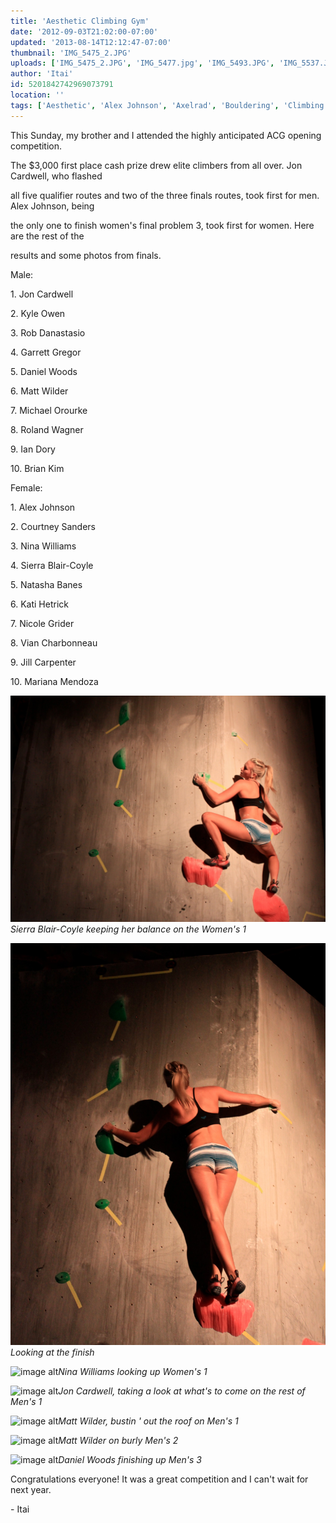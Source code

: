```yaml
---
title: 'Aesthetic Climbing Gym'
date: '2012-09-03T21:02:00-07:00'
updated: '2013-08-14T12:12:47-07:00'
thumbnail: 'IMG_5475_2.JPG'
uploads: ['IMG_5475_2.JPG', 'IMG_5477.jpg', 'IMG_5493.JPG', 'IMG_5537.JPG', 'IMG_5517.JPG', 'IMG_5533.JPG', 'IMG_5512.jpg']
author: 'Itai'
id: 5201842742969073791
location: ''
tags: ['Aesthetic', 'Alex Johnson', 'Axelrad', 'Bouldering', 'Climbing', 'Competition', 'Daniel Woods', 'hot', 'Matt Wilder', 'Nina Williams', 'Sierra Blair Coyle']
---
```


This Sunday, my brother and I attended the highly anticipated ACG opening competition.

The $3,000 first place cash prize drew elite climbers from all over. Jon Cardwell, who flashed

all five qualifier routes and two of the three finals routes, took first for men. Alex Johnson, being

the only one to finish women's final problem 3, took first for women. Here are the rest of the

results and some photos from finals.

Male:

1\. Jon Cardwell

2\. Kyle Owen

3\. Rob Danastasio

4\. Garrett Gregor

5\. Daniel Woods

6\. Matt Wilder

7\. Michael Orourke

8\. Roland Wagner

9\. Ian Dory

10\. Brian Kim

Female:

1\. Alex Johnson

2\. Courtney Sanders

3\. Nina Williams

4\. Sierra Blair-Coyle

5\. Natasha Banes

6\. Kati Hetrick

7\. Nicole Grider

8\. Vian Charbonneau

9\. Jill Carpenter

10\. Mariana Mendoza 

![image alt](uploads/IMG_5475_2.JPG)*Sierra Blair-Coyle keeping her balance on the Women's 1*

![image alt](uploads/IMG_5477.jpg)*Looking at the finish*

![image alt](uploads/IMG_5493.JPG)*Nina Williams looking up Women's 1*

![image alt](uploads/IMG_5537.JPG)*Jon Cardwell, taking a look at what's to come on the rest of Men's 1*

![image alt](uploads/IMG_5517.JPG)*Matt Wilder, bustin ' out the roof on Men's 1*

![image alt](uploads/IMG_5533.JPG)*Matt Wilder on burly Men's 2*

![image alt](uploads/IMG_5512.jpg)*Daniel Woods finishing up Men's 3*

Congratulations everyone! It was a great competition and I can't wait for next year.

\- Itai

